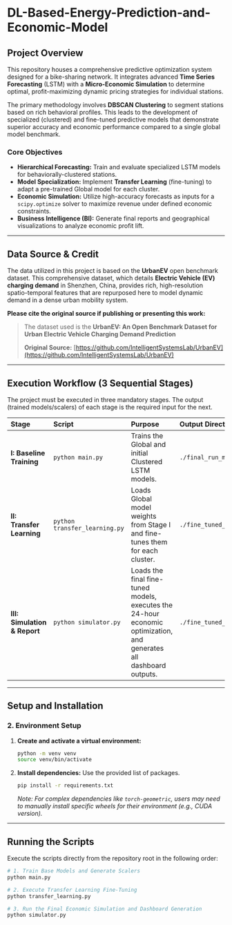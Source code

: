 # DL-Based-Energy-Prediction-and-Economic-Model
## Project Overview

This repository houses a comprehensive predictive optimization system designed for a bike-sharing network. It integrates advanced **Time Series Forecasting** (LSTM) with a **Micro-Economic Simulation** to determine optimal, profit-maximizing dynamic pricing strategies for individual stations.

The primary methodology involves **DBSCAN Clustering** to segment stations based on rich behavioral profiles. This leads to the development of specialized (clustered) and fine-tuned predictive models that demonstrate superior accuracy and economic performance compared to a single global model benchmark.

### Core Objectives
* **Hierarchical Forecasting:** Train and evaluate specialized LSTM models for behaviorally-clustered stations.
* **Model Specialization:** Implement **Transfer Learning** (fine-tuning) to adapt a pre-trained Global model for each cluster.
* **Economic Simulation:** Utilize high-accuracy forecasts as inputs for a `scipy.optimize` solver to maximize revenue under defined economic constraints.
* **Business Intelligence (BI):** Generate final reports and geographical visualizations to analyze economic profit lift.

---

## Data Source & Credit

The data utilized in this project is based on the **UrbanEV** open benchmark dataset. This comprehensive dataset, which details **Electric Vehicle (EV) charging demand** in Shenzhen, China, provides rich, high-resolution spatio-temporal features that are repurposed here to model dynamic demand in a dense urban mobility system.

**Please cite the original source if publishing or presenting this work:**

> The dataset used is the **UrbanEV: An Open Benchmark Dataset for Urban Electric Vehicle Charging Demand Prediction**
>
> **Original Source:** [https://github.com/IntelligentSystemsLab/UrbanEV](https://github.com/IntelligentSystemsLab/UrbanEV)

---

## Execution Workflow (3 Sequential Stages)

The project must be executed in three mandatory stages. The output (trained models/scalers) of each stage is the required input for the next.

| Stage | Script | Purpose | Output Directory |
| :--- | :--- | :--- | :--- |
| **I: Baseline Training** | `python main.py` | Trains the Global and initial Clustered LSTM models. | `./final_run_models_no_lag/` |
| **II: Transfer Learning** | `python transfer_learning.py` | Loads Global model weights from Stage I and fine-tunes them for each cluster. | `./fine_tuned_models/` |
| **III: Simulation & Report** | `python simulator.py` | Loads the final fine-tuned models, executes the 24-hour economic optimization, and generates all dashboard outputs. | `./fine_tuned_reports/` |

---

## Setup and Installation
### 2. Environment Setup

1.  **Create and activate a virtual environment:**
    ```bash
    python -m venv venv
    source venv/bin/activate
    ```

2.  **Install dependencies:** Use the provided list of packages.
    ```bash
    pip install -r requirements.txt
    ```

    *Note: For complex dependencies like `torch-geometric`, users may need to manually install specific wheels for their environment (e.g., CUDA version).*

---

## Running the Scripts

Execute the scripts directly from the repository root in the following order:

```bash
# 1. Train Base Models and Generate Scalers
python main.py

# 2. Execute Transfer Learning Fine-Tuning
python transfer_learning.py

# 3. Run the Final Economic Simulation and Dashboard Generation
python simulator.py

